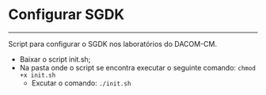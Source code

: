 # Configurar SGDK
---

Script para configurar o SGDK nos laboratórios do DACOM-CM.

- Baixar o script init.sh;
- Na pasta onde o script se encontra executar o seguinte comando: `chmod +x init.sh`
  - Excutar o comando: `./init.sh`
